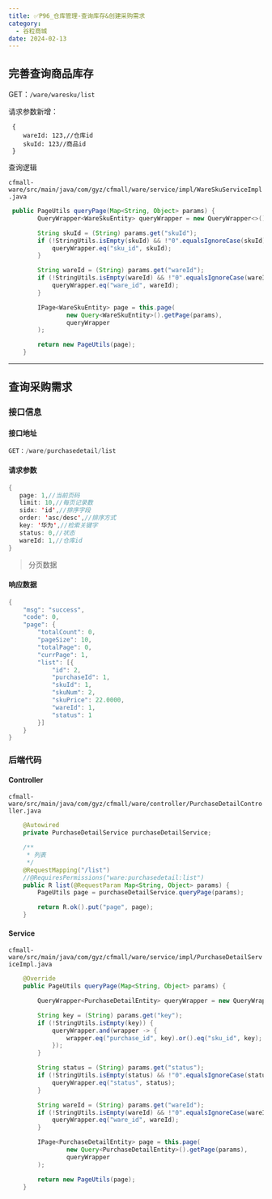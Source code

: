 ```yaml
---
title: ✅P96_仓库管理-查询库存&创建采购需求
category:
  - 谷粒商城
date: 2024-02-13
---
```


<!-- more -->

## 完善查询商品库存

GET：`/ware/waresku/list`

请求参数新增：

```
 {
 	wareId: 123,//仓库id
    skuId: 123//商品id
 }
```

查询逻辑

`cfmall-ware/src/main/java/com/gyz/cfmall/ware/service/impl/WareSkuServiceImpl.java`

```java
 public PageUtils queryPage(Map<String, Object> params) {
        QueryWrapper<WareSkuEntity> queryWrapper = new QueryWrapper<>();

        String skuId = (String) params.get("skuId");
        if (!StringUtils.isEmpty(skuId) && !"0".equalsIgnoreCase(skuId)) {
            queryWrapper.eq("sku_id", skuId);
        }

        String wareId = (String) params.get("wareId");
        if (!StringUtils.isEmpty(wareId) && !"0".equalsIgnoreCase(wareId)) {
            queryWrapper.eq("ware_id", wareId);
        }

        IPage<WareSkuEntity> page = this.page(
                new Query<WareSkuEntity>().getPage(params),
                queryWrapper
        );

        return new PageUtils(page);
    }
```

---

## 查询采购需求

### 接口信息

#### 接口地址

```java
GET：/ware/purchasedetail/list
```

#### 请求参数

```java
{
   page: 1,//当前页码
   limit: 10,//每页记录数
   sidx: 'id',//排序字段
   order: 'asc/desc',//排序方式
   key: '华为',//检索关键字
   status: 0,//状态    
   wareId: 1,//仓库id
}
```

> 分页数据


#### 响应数据

```java
{
	"msg": "success",
	"code": 0,
	"page": {
		"totalCount": 0,
		"pageSize": 10,
		"totalPage": 0,
		"currPage": 1,
		"list": [{
			"id": 2,
			"purchaseId": 1,
			"skuId": 1,
			"skuNum": 2,
			"skuPrice": 22.0000,
			"wareId": 1,
			"status": 1
		}]
	}
}
```

### 后端代码

#### Controller

`cfmall-ware/src/main/java/com/gyz/cfmall/ware/controller/PurchaseDetailController.java`

```java
    @Autowired
    private PurchaseDetailService purchaseDetailService;

	/**
     * 列表
     */
    @RequestMapping("/list")
    //@RequiresPermissions("ware:purchasedetail:list")
    public R list(@RequestParam Map<String, Object> params) {
        PageUtils page = purchaseDetailService.queryPage(params);

        return R.ok().put("page", page);
    }
```

#### Service

`cfmall-ware/src/main/java/com/gyz/cfmall/ware/service/impl/PurchaseDetailServiceImpl.java`

```java
    @Override
    public PageUtils queryPage(Map<String, Object> params) {

        QueryWrapper<PurchaseDetailEntity> queryWrapper = new QueryWrapper<PurchaseDetailEntity>();

        String key = (String) params.get("key");
        if (!StringUtils.isEmpty(key)) {
            queryWrapper.and(wrapper -> {
                wrapper.eq("purchase_id", key).or().eq("sku_id", key);
            });
        }

        String status = (String) params.get("status");
        if (!StringUtils.isEmpty(status) && !"0".equalsIgnoreCase(status)) {
            queryWrapper.eq("status", status);
        }

        String wareId = (String) params.get("wareId");
        if (!StringUtils.isEmpty(wareId) && !"0".equalsIgnoreCase(wareId)) {
            queryWrapper.eq("ware_id", wareId);
        }

        IPage<PurchaseDetailEntity> page = this.page(
                new Query<PurchaseDetailEntity>().getPage(params),
                queryWrapper
        );

        return new PageUtils(page);
    }
```

